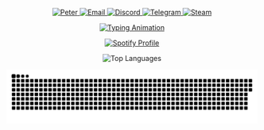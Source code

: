 <p align="center">
  <a href="https://github.com/ntrongphuc1302">
    <img src="https://img.shields.io/badge/Peter-8B0000?style=flat-square&logo=github&logoColor=white" alt="Peter" />
  </a>
  <a href="mailto:ntrongphuc.1302@gmail.com">
    <img src="https://img.shields.io/badge/Email-DB4437?style=flat-square&logo=gmail&logoColor=white" alt="Email">
  </a>
  <a href="https://discord.com/users/358614972223193089">
    <img src="https://img.shields.io/badge/Discord-5865F2?style=flat-square&logo=discord&logoColor=white" alt="Discord">
  </a>
  <a href="https://t.me/ntrongphuc1302">
    <img src="https://img.shields.io/badge/Telegram-0088cc?style=flat-square&logo=telegram&logoColor=white" alt="Telegram">
  </a>
  <a href="https://steamcommunity.com/profiles/76561198349229941">
    <img src="https://img.shields.io/badge/Steam-000000?style=flat-square&logo=steam&logoColor=white" alt="Steam">
  </a>
</p>

<p align="center">
  <a href="https://git.io/typing-svg">
    <img src="https://readme-typing-svg.demolab.com?font=Fira+Code&size=28&pause=1000&color=98FF98&center=true&vCenter=true&width=900&lines=Hello%2C+World!+🌎;Hi+there!+👋;Welcome+to+My+GitHub+Profile!;I'm+Peter,+a+Passionate+Developer+💻;I+Love+Turning+Ideas+Into+Code!;Let's+Collaborate+and+Build+Amazing+Things!+🚀" alt="Typing Animation" />
  </a>
</p>

<p align="center">
  <a href="https://spotify-github-profile.kittinanx.com/api/view?uid=31jpmhv2uprkciydh4shmpgslpfy&redirect=true">
    <img src="https://spotify-github-profile.kittinanx.com/api/view?uid=31jpmhv2uprkciydh4shmpgslpfy&cover_image=false&theme=default&show_offline=false&background_color=121212&interchange=false&bar_color=53b14f&bar_color_cover=true" alt="Spotify Profile" />
  </a>
</p>

<p align="center">
  <img src="https://github-readme-stats.vercel.app/api/top-langs/?username=ntrongphuc1302&theme=dark&hide_border=true&include_all_commits=false&count_private=true&layout=compact" alt="Top Languages" />
</p>

<p align="center"><img src="https://github.com/ntrongphuc1302/ntrongphuc1302/blob/output/github-contribution-grid-snake-dark.svg" /></p>

